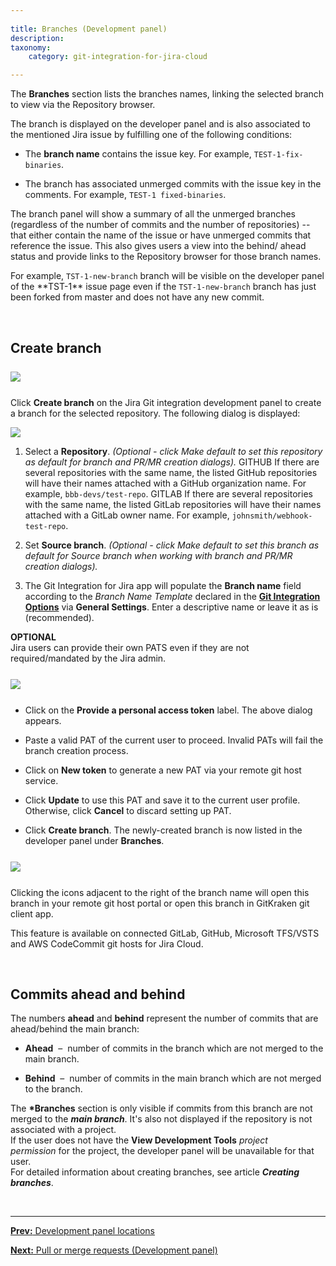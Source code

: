 ```yaml
---
 
title: Branches (Development panel)
description:
taxonomy:
    category: git-integration-for-jira-cloud

---
```


The **Branches** section lists the branches names, linking the selected branch to view via the Repository browser.

The branch is displayed on the developer panel and is also associated to the mentioned Jira issue by fulfilling one of the following conditions:

*   The **branch name** contains the issue key. For example, `TEST-1-fix-binaries`.

*   The branch has associated unmerged commits with the issue key in the comments. For example, `TEST-1 fixed-binaries`.


The branch panel will show a summary of all the unmerged branches (regardless of the number of commits and the number of repositories) -- that either contain the name of the issue or have unmerged commits that reference the issue. This also gives users a view into the behind/ ahead status and provide links to the Repository browser for those branch names.

<div class="bbb-callout bbb--info">
    <div class="irow">
    <div class="ilogobox">
        <span class="logoimg"></span>
    </div>
    <div class="imsgbox">
        For example, <code>TST-1-new-branch</code> branch will be visible on the developer panel of the **TST-1** issue page even if the <code>TST-1-new-branch</code> branch has just been forked from master and does not have any new commit.
    </div>
    </div>
</div>

&nbsp;

## Create branch

<img src='/wp-content/uploads/gij-gitcloud-devpanel-create-branch-sel.png' style='margin:25px auto;max-width:100%;display:block;' />

Click **Create branch** on the Jira Git integration development panel to create a branch for the selected repository. The following dialog is displayed:

![](/wp-content/uploads/gij-gitcloud-issue-dev-panel-create-branch-dlg)

1.  Select a **Repository**. _(Optional - click Make default to set this repository as default for branch and PR/MR creation dialogs)._
    GITHUB If there are several repositories with the same name, the listed GitHub repositories will have their names attached with a GitHub organization name. For example, `bbb-devs/test-repo`.
    GITLAB If there are several repositories with the same name, the listed GitLab repositories will have their names attached with a GitLab owner name. For example, `johnsmith/webhook-test-repo`.

2.  Set **Source branch**. _(Optional - click Make default to set this branch as default for Source branch when working with branch and PR/MR creation dialogs)._

3.  The Git Integration for Jira app will populate the **Branch name** field according to the _Branch Name Template_ declared in the [**Git Integration Options**](/git-integration-for-jira-cloud/general-settings-for-administrators-gij-cloud) via **General Settings**. Enter a descriptive name or leave it as is (recommended).

<div class="bbb-callout bbb--info">
    <div class="irow">
    <div class="ilogobox">
        <span class="logoimg"></span>
    </div>
    <div class="imsgbox">
        <b>OPTIONAL</b><br>
        Jira users can provide their own PATS even if they are not required/mandated by the Jira admin.
    </div>
    </div>
</div>


<img src='/wp-content/uploads/gij-gitcloud-setup-pat-dlg.png' style='margin:25px auto;max-width:100%;display:block;' />

*   Click on the **Provide a personal access token** label. The above dialog appears.

*   Paste a valid PAT of the current user to proceed. Invalid PATs will fail the branch creation process.

*   Click on **New token** to generate a new PAT via your remote git host service.

*   Click **Update** to use this PAT and save it to the current user profile. Otherwise, click **Cancel** to discard setting up PAT.

*   Click **Create branch**. The newly-created branch is now listed in the developer panel under **Branches**.


<img src='/wp-content/uploads/gij-gitcloud-devpanel-branches-list.png' style='margin:25px auto;max-width:100%;display:block;' />

Clicking the icons adjacent to the right of the branch name will open this branch in your remote git host portal or open this branch in GitKraken git client app. 

<div class="bbb-callout bbb--info">
    <div class="irow">
    <div class="ilogobox">
        <span class="logoimg"></span>
    </div>
    <div class="imsgbox">
        This feature is available on connected GitLab, GitHub, Microsoft TFS/VSTS and AWS CodeCommit git hosts for Jira Cloud.
    </div>
    </div>
</div>

&nbsp;

## Commits ahead and behind

The numbers **ahead** and **behind** represent the number of commits that are ahead/behind the main branch:

*   **Ahead**  –  number of commits in the branch which are not merged to the main branch.

*   **Behind**  –  number of commits in the main branch which are not merged to the branch.

<div class="bbb-callout bbb--note">
    <div class="irow">
    <div class="ilogobox">
        <span class="logoimg"></span>
    </div>
    <div class="imsgbox">        
        The <b>*Branches</b> section is only visible if commits from this branch are not merged to the <i><b>main branch</b></i>. It's also not displayed if the repository is not associated with a project.
    </div>
    </div>
</div>

<div class="bbb-callout bbb--alert">
    <div class="irow">
    <div class="ilogobox">
        <span class="logoimg"></span>
    </div>
    <div class="imsgbox">
        If the user does not have the <b>View Development Tools</b> <i>project permission</i> for the project, the developer panel will be unavailable for that user.
    </div>
    </div>
</div>

<div class="bbb-callout bbb--info">
    <div class="irow">
    <div class="ilogobox">
        <span class="logoimg"></span>
    </div>
    <div class="imsgbox">
        For detailed information about creating branches, see article <i><b>Creating branches</b></i>.
    </div>
    </div>
</div>

&nbsp;
* * *

[**Prev:** Development panel locations](/git-integration-for-jira-cloud/development-panel-locations-gij-cloud)

[**Next:** Pull or merge requests (Development panel)](/git-integration-for-jira-cloud/pull-or-merge-requests-development-panel-gij-cloud)


